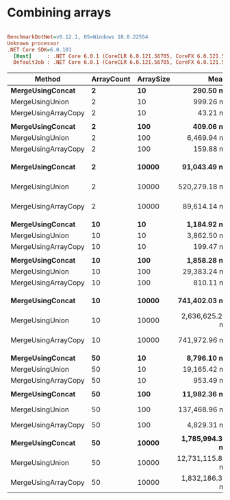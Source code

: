 # Combining arrays

``` ini

BenchmarkDotNet=v0.12.1, OS=Windows 10.0.22554
Unknown processor
.NET Core SDK=6.0.101
  [Host]     : .NET Core 6.0.1 (CoreCLR 6.0.121.56705, CoreFX 6.0.121.56705), X64 RyuJIT
  DefaultJob : .NET Core 6.0.1 (CoreCLR 6.0.121.56705, CoreFX 6.0.121.56705), X64 RyuJIT


```
|              Method | ArrayCount | ArraySize |             Mean |          Error |         StdDev |           Median | Ratio | RatioSD |    Gen 0 |    Gen 1 |    Gen 2 | Allocated |
|-------------------- |----------- |---------- |-----------------:|---------------:|---------------:|-----------------:|------:|--------:|---------:|---------:|---------:|----------:|
|    **MergeUsingConcat** |          **2** |        **10** |        **290.50 ns** |       **5.821 ns** |      **12.531 ns** |        **290.46 ns** |  **1.00** |    **0.00** |   **0.0925** |        **-** |        **-** |     **400 B** |
|     MergeUsingUnion |          2 |        10 |        999.26 ns |      19.728 ns |      44.528 ns |        994.69 ns |  3.44 |    0.20 |   0.4711 |        - |        - |    2032 B |
| MergeUsingArrayCopy |          2 |        10 |         43.21 ns |       0.897 ns |       2.114 ns |         42.88 ns |  0.15 |    0.01 |   0.0426 |        - |        - |     184 B |
|                     |            |           |                  |                |                |                  |       |         |          |          |          |           |
|    **MergeUsingConcat** |          **2** |       **100** |        **409.06 ns** |       **8.217 ns** |      **16.970 ns** |        **405.91 ns** |  **1.00** |    **0.00** |   **0.4263** |        **-** |        **-** |    **1840 B** |
|     MergeUsingUnion |          2 |       100 |      6,469.94 ns |     124.736 ns |     166.519 ns |      6,455.31 ns | 15.61 |    0.70 |   1.0147 |        - |        - |    4408 B |
| MergeUsingArrayCopy |          2 |       100 |        159.88 ns |       2.439 ns |       4.142 ns |        160.07 ns |  0.39 |    0.02 |   0.3765 |        - |        - |    1624 B |
|                     |            |           |                  |                |                |                  |       |         |          |          |          |           |
|    **MergeUsingConcat** |          **2** |     **10000** |     **91,043.49 ns** |   **1,676.996 ns** |   **2,801.883 ns** |     **90,610.20 ns** |  **1.00** |    **0.00** |  **49.9268** |  **49.9268** |  **49.9268** |  **160257 B** |
|     MergeUsingUnion |          2 |     10000 |    520,279.18 ns |   9,607.825 ns |  19,626.240 ns |    518,918.07 ns |  5.73 |    0.24 |   1.9531 |        - |        - |    8504 B |
| MergeUsingArrayCopy |          2 |     10000 |     89,614.14 ns |   1,770.511 ns |   2,174.346 ns |     89,368.71 ns |  0.98 |    0.04 |  49.9268 |  49.9268 |  49.9268 |  160041 B |
|                     |            |           |                  |                |                |                  |       |         |          |          |          |           |
|    **MergeUsingConcat** |         **10** |        **10** |      **1,184.92 ns** |      **23.726 ns** |      **53.553 ns** |      **1,175.85 ns** |  **1.00** |    **0.00** |   **0.4482** |        **-** |        **-** |    **1936 B** |
|     MergeUsingUnion |         10 |        10 |      3,862.50 ns |      99.828 ns |     281.566 ns |      3,779.08 ns |  3.29 |    0.30 |   1.2169 |        - |        - |    5256 B |
| MergeUsingArrayCopy |         10 |        10 |        199.47 ns |       3.955 ns |       4.232 ns |        200.11 ns |  0.17 |    0.01 |   0.1910 |        - |        - |     824 B |
|                     |            |           |                  |                |                |                  |       |         |          |          |          |           |
|    **MergeUsingConcat** |         **10** |       **100** |      **1,858.28 ns** |      **36.898 ns** |      **75.373 ns** |      **1,844.06 ns** |  **1.00** |    **0.00** |   **2.1152** |        **-** |        **-** |    **9136 B** |
|     MergeUsingUnion |         10 |       100 |     29,383.24 ns |     583.861 ns |     926.066 ns |     29,305.70 ns | 15.82 |    0.85 |   2.1973 |        - |        - |    9592 B |
| MergeUsingArrayCopy |         10 |       100 |        810.11 ns |      16.232 ns |      16.669 ns |        814.61 ns |  0.44 |    0.02 |   1.8587 |        - |        - |    8024 B |
|                     |            |           |                  |                |                |                  |       |         |          |          |          |           |
|    **MergeUsingConcat** |         **10** |     **10000** |    **741,402.03 ns** |  **14,745.525 ns** |  **13,792.973 ns** |    **743,416.06 ns** |  **1.00** |    **0.00** | **249.0234** | **249.0234** | **249.0234** |  **801220 B** |
|     MergeUsingUnion |         10 |     10000 |  2,636,625.25 ns |  48,811.959 ns |  43,270.530 ns |  2,647,118.36 ns |  3.56 |    0.09 |        - |        - |        - |    9594 B |
| MergeUsingArrayCopy |         10 |     10000 |    741,972.96 ns |  10,605.441 ns |   8,856.024 ns |    740,306.15 ns |  1.00 |    0.02 | 249.0234 | 249.0234 | 249.0234 |  800108 B |
|                     |            |           |                  |                |                |                  |       |         |          |          |          |           |
|    **MergeUsingConcat** |         **50** |        **10** |      **8,796.10 ns** |     **169.551 ns** |     **220.465 ns** |      **8,762.76 ns** |  **1.00** |    **0.00** |   **2.0599** |        **-** |        **-** |    **8944 B** |
|     MergeUsingUnion |         50 |        10 |     19,165.42 ns |     378.798 ns |     673.313 ns |     18,994.56 ns |  2.17 |    0.11 |   3.4790 |        - |        - |   15024 B |
| MergeUsingArrayCopy |         50 |        10 |        953.49 ns |      17.870 ns |      23.236 ns |        955.34 ns |  0.11 |    0.00 |   0.9327 |        - |        - |    4024 B |
|                     |            |           |                  |                |                |                  |       |         |          |          |          |           |
|    **MergeUsingConcat** |         **50** |       **100** |     **11,982.36 ns** |     **236.201 ns** |     **419.847 ns** |     **11,977.14 ns** |  **1.00** |    **0.00** |  **10.2997** |        **-** |        **-** |   **44944 B** |
|     MergeUsingUnion |         50 |       100 |    137,468.96 ns |   2,734.669 ns |   6,392.201 ns |    137,190.88 ns | 11.46 |    0.66 |   3.4180 |        - |        - |   15032 B |
| MergeUsingArrayCopy |         50 |       100 |      4,829.31 ns |      92.197 ns |      98.650 ns |      4,866.73 ns |  0.40 |    0.01 |   9.1705 |        - |        - |   40024 B |
|                     |            |           |                  |                |                |                  |       |         |          |          |          |           |
|    **MergeUsingConcat** |         **50** |     **10000** |  **1,785,994.36 ns** |  **35,711.230 ns** | **100,138.118 ns** |  **1,776,710.64 ns** |  **1.00** |    **0.00** |  **29.2969** |  **29.2969** |  **29.2969** | **4005035 B** |
|     MergeUsingUnion |         50 |     10000 | 12,731,115.89 ns | 247,539.989 ns | 362,840.906 ns | 12,659,298.44 ns |  7.13 |    0.40 |        - |        - |        - |   15040 B |
| MergeUsingArrayCopy |         50 |     10000 |  1,832,186.30 ns |  51,598.293 ns | 149,696.004 ns |  1,829,675.88 ns |  1.02 |    0.09 |  25.3906 |  25.3906 |  25.3906 | 4000026 B |
